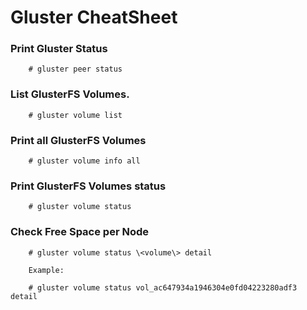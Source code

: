 # Gluster CheatSheet 


### Print Gluster Status

        # gluster peer status

### List GlusterFS Volumes.

        # gluster volume list

### Print all GlusterFS Volumes

        # gluster volume info all

### Print GlusterFS Volumes status

        # gluster volume status


### Check Free Space per Node

        # gluster volume status \<volume\> detail
          
        Example:
        
        # gluster volume status vol_ac647934a1946304e0fd04223280adf3  detail
